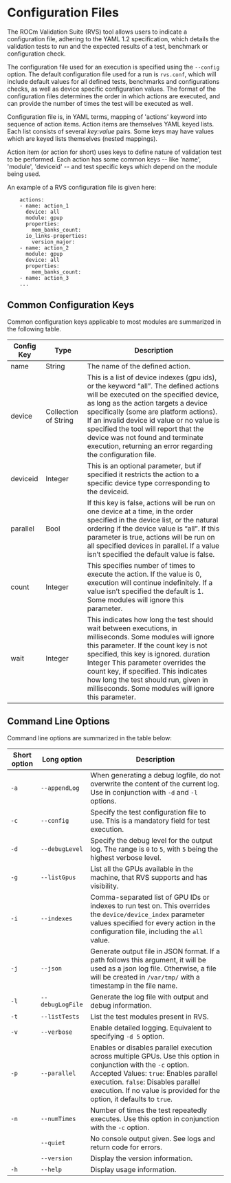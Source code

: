 
# Configuration Files

The ROCm Validation Suite (RVS) tool allows users to indicate a configuration file, adhering to the YAML 1.2 specification, which details the validation tests to run and the
expected results of a test, benchmark or configuration check.

The configuration file used for an execution is specified using the `--config` option. The default configuration file used for a run is `rvs.conf`, which will include default
values for all defined tests, benchmarks and configurations checks, as well as device specific configuration values. The format of the configuration files
determines the order in which actions are executed, and can provide the number of times the test will be executed as well.

Configuration file is, in YAML terms, mapping of 'actions' keyword into sequence of action items. Action items are themselves YAML keyed lists. Each list consists of several _key:value_ pairs. Some keys may have values which
are keyed lists themselves (nested mappings).

Action item (or action for short) uses keys to define nature of validation test to be performed. Each action has some common keys -- like 'name', 'module', 'deviceid' -- and test specific keys which depend on the module being used.

An example of a RVS configuration file is given here:

```
    actions:
    - name: action_1
      device: all
      module: gpup
      properties:
        mem_banks_count:
      io_links-properties:
        version_major:
    - name: action_2
      module: gpup
      device: all
      properties:
        mem_banks_count:
    - name: action_3
    ...
```

## Common Configuration Keys

Common configuration keys applicable to most modules are summarized in the following table.

| Config Key | Type                 |  Description                                                                                                                                                                                                                                                                                                                                                                                             |
|------------|----------------------|----------------------------------------------------------------------------------------------------------------------------------------------------------------------------------------------------------------------------------------------------------------------------------------------------------------------------------------------------------------------------------------------------------|
| name       | String               | The name of the defined action.                                                                                                                                                                                                                                                                                                                                                                          |
| device     | Collection of String | This is a list of device indexes (gpu ids), or the keyword “all”. The defined actions will be executed on the specified device, as long as the action targets a device specifically (some are platform actions). If an invalid device id value or no value is specified the tool will report that the device was not found and terminate execution, returning an error regarding the configuration file. |
| deviceid   | Integer              | This is an optional parameter, but if specified it restricts the action to a specific device type corresponding to the deviceid.                                                                                                                                                                                                                                                                         |
| parallel   | Bool                 | If this key is false, actions will be run on one device at a time, in the order specified in the device list, or the natural ordering if the device value is “all”. If this parameter is true, actions will be run on all specified devices in parallel. If a value isn’t specified the default value is false.                                                                                          |
| count      | Integer              | This specifies number of times to execute the action. If the value is 0, execution will continue indefinitely. If a value isn’t specified the default is 1. Some modules will ignore this parameter.                                                                                                                                                                                                     |
| wait       | Integer              | This indicates how long the test should wait between executions, in milliseconds. Some modules will ignore this parameter. If the count key is not specified, this key is ignored. duration Integer This parameter overrides the count key, if specified. This indicates how long the test should run, given in milliseconds. Some modules will ignore this parameter.                                   |



## Command Line Options

Command line options are summarized in the table below:

| Short option | Long option     | Description |
|--------------|----------------|-------------|
| `-a`         | `--appendLog`  | When generating a debug logfile, do not overwrite the content of the current log. Use in conjunction with `-d` and `-l` options. |
| `-c`         | `--config`     | Specify the test configuration file to use. This is a mandatory field for test execution. |
| `-d`         | `--debugLevel` | Specify the debug level for the output log. The range is `0` to `5`, with `5` being the highest verbose level. |
| `-g`         | `--listGpus`   | List all the GPUs available in the machine, that RVS supports and has visibility. |
| `-i`         | `--indexes`    | Comma-separated list of GPU IDs or indexes to run test on. This overrides the `device/device_index` parameter values specified for every action in the configuration file, including the `all` value. |
| `-j`         | `--json`       | Generate output file in JSON format. If a path follows this argument, it will be used as a json log file. Otherwise, a file will be created in `/var/tmp/` with a timestamp in the file name. |
| `-l`         | `--debugLogFile` | Generate the log file with output and debug information. |
| `-t`         | `--listTests`  | List the test modules present in RVS. |
| `-v`         | `--verbose`    | Enable detailed logging. Equivalent to specifying `-d 5` option. |
| `-p`         | `--parallel`   | Enables or disables parallel execution across multiple GPUs. Use this option in conjunction with the `-c` option. Accepted Values: `true`: Enables parallel execution. `false`: Disables parallel execution. If no value is provided for the option, it defaults to `true`. |
| `-n`         | `--numTimes`   | Number of times the test repeatedly executes. Use this option in conjunction with the `-c` option. |
|              | `--quiet`      | No console output given. See logs and return code for errors. |
|              | `--version`    | Display the version information. |
| `-h`         | `--help`       | Display usage information. |

